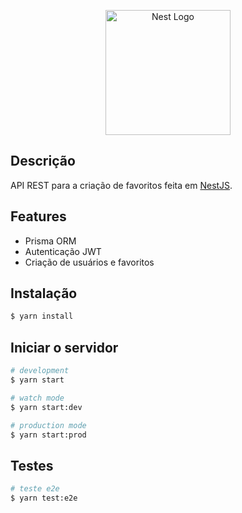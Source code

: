 <p align="center">
  <a href="http://nestjs.com/" target="blank"><img src="https://nestjs.com/img/logo-small.svg" width="200" alt="Nest Logo" /></a>
</p>

## Descrição

API REST para a criação de favoritos feita em [NestJS](https://github.com/nestjs/nest).

## Features

- Prisma ORM
- Autenticação JWT
- Criação de usuários e favoritos

## Instalação

```bash
$ yarn install
```

## Iniciar o servidor

```bash
# development
$ yarn start

# watch mode
$ yarn start:dev

# production mode
$ yarn start:prod
```

## Testes

```bash
# teste e2e
$ yarn test:e2e
```
